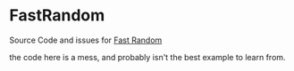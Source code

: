 # FastRandom
Source Code and issues for [Fast Random](https://modrinth.com/mod/faster-random)


the code here is a mess, and probably isn't the best example to learn from.
